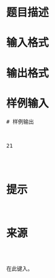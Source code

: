 

# 题目描述



# 输入格式



# 输出格式



# 样例输入


<pre>
# 样例输出


<pre>21</pre>

# 提示



# 来源


<p>
在此键入。
</p>

